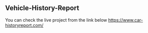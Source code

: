 ## Vehicle-History-Report

You can check the live project from the link below
https://www.car-historyreport.com/
